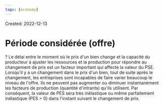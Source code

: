 ```yaml
---
tags: [economy]
---
```

Created: 2022-12-13

# Période considérée (offre)
?
Le délai entre le moment où le prix d'un bien change et la capacité du producteur à ajuster les ressources et la production pour répondre au changement de prix est un facteur important qui affecte la valeur du PSE.
Lorsqu'il y a un changement dans le prix d'un bien, tout de suite après le changement, les entreprises sont incapables de faire varier beaucoup le niveau de l'offre. Ils ne peuvent pas augmenter ou diminuer instantanément les facteurs de production (quantité d'intrants) qu'ils utilisent. Par conséquent, la valeur de PES sera très inélastique ou même parfaitement inélastique (PES = 0) dans l'instant suivant le changement de prix.
<!--SR:!2023-10-03,68,230-->